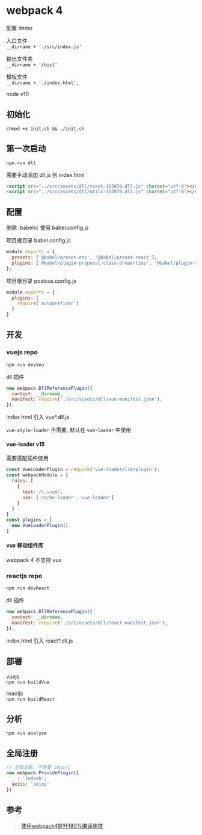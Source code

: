 # webpack 4

配置 demo

入口文件  
`__dirname + './src/index.js'`

输出文件夹  
`__dirname + '/dist'`

模板文件  
 `__dirname + './index.html',`


node v10

## 初始化

`chmod +x init.sh && ./init.sh`

## 第一次启动

`npm run dll`

需要手动添加 dll.js 到 index.html

```html
<script src="../src/assets/dll/react-153070.dll.js" charset="utf-8"></script>
<script src="../src/assets/dll/utils-153070.dll.js" charset="utf-8"></script>
```
## 配置

删除 .babelrc 使用 babel.config.js

项目根目录 babel.config.js
```js
module.exports = {
  presets: ['@babel/preset-env', '@babel/preset-react'],
  plugins: ['@babel/plugin-proposal-class-properties', '@babel/plugin-syntax-dynamic-import']
};
```
项目根目录 postcss.config.js
```js
module.exports = {
  plugins: [
    require('autoprefixer')
  ]
}
```

## 开发

### vuejs  repo
`npm run devVeu`

dll 插件
```js
new webpack.DllReferencePlugin({
  context: __dirname,
  manifest: require('./src/assets/dll/vue-manifest.json'),
}),
```
index.html 引入 vue*.dll.js

`vue-style-loader` 不需要, 默认在 `vue-loader` 中使用

#### vue-loader v15

需要搭配插件使用

```js
const VueLoaderPlugin = require('vue-loader/lib/plugin');
const webpackModule = {
  rules: [
    {
      test: /\.vue$/,
      use: ['cache-loader','vue-loader']
    }
  ]
}
const plugins = [
  new VueLoaderPlugin()
]
```

#### vux 移动组件库

webpack 4 不支持 vux 

### reactjs  repo
`npm run devReact`

dll 插件

```js
new webpack.DllReferencePlugin({
  context: __dirname,
  manifest: require('./src/assets/dll/react-manifest.json'),
}),
```

index.html 引入 react*.dll.js

## 部署
vuejs  
`npm run buildVue`

reactjs  
`npm run buildReact`

## 分析

`npm run analyze`


## 全局注册
```js
// 全局注册, 不需要 import
new webpack.ProvidePlugin({
  _ : 'lodash',
  axios: 'axios'
})
```

## 参考

> [使用webpack4提升180%编译速度](https://juejin.im/entry/5c302140f265da611b587f99#%E5%BF%AB%E4%B8%8A%E8%BD%A6%EF%BC%8C%E5%8D%87%E7%BA%A7%E5%89%8D%E7%9A%84%E5%87%86%E5%A4%87)